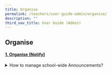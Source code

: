 ```yaml
---
title: Organise
permalink: /teachers/user-guide-admin/organise/
description: ""
third_nav_title: User Guide (Admin)
---
```

## Organise

#### [1. Organise (Notify)](/teacher-user-guide/discover/index/)

<details>
  <summary>
 How to manage school-wide Announcements?</summary>

* [Manage School Announcements (Enhanced)](https://www.notion.so/Manage-School-Announcements-Enhanced-9b7a8f210d724fe8b65d13f6ba7cabfe)
</details>